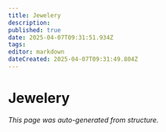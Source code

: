 ```yaml
---
title: Jewelery
description: 
published: true
date: 2025-04-07T09:31:51.934Z
tags: 
editor: markdown
dateCreated: 2025-04-07T09:31:49.804Z
---
```


# Jewelery

*This page was auto-generated from structure.*